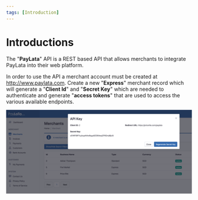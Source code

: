 ```yaml
---
tags: [Introduction]
---
```


# Introductions

The "**PayLata**" API is a REST based API that allows merchants to integrate PayLata into their web platform.

In order to use the API a merchant account must be created at <http://www.paylata.com>. Create a new "**Express**" merchant record which will generate a "**Client Id**" and "**Secret Key**" which are needed to authenticate and generate "**access tokens**" that are used to access the various available endpoints.

![Merchant API client id and secret key](../assets/images/merchants1.png)
